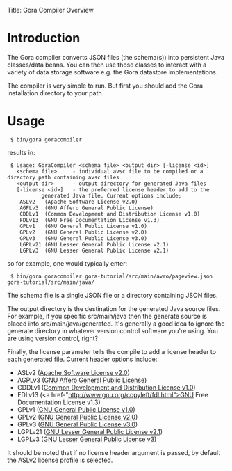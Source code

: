 Title: Gora Compiler Overview

# Introduction

The Gora compiler converts JSON files (the schema(s)) into persistent Java classes/data beans. 
You can then use those classes to interact with a variety of data storage software e.g. the Gora datastore implementations. 

The compiler is very simple to run. But first you should add the Gora installation directory to your path. 

# Usage

     $ bin/gora goracompiler

results in:

     $ Usage: GoraCompiler <schema file> <output dir> [-license <id>]
       <schema file>     - individual avsc file to be compiled or a directory path containing avsc files
       <output dir>      - output directory for generated Java files
       [-license <id>]   - the preferred license header to add to the
               generated Java file. Current options include; 
        ASLv2   (Apache Software License v2.0) 
        AGPLv3  (GNU Affero General Public License)
        CDDLv1  (Common Development and Distribution License v1.0)
        FDLv13  (GNU Free Documentation License v1.3)
        GPLv1   (GNU General Public License v1.0)
        GPLv2   (GNU General Public License v2.0)
        GPLv3   (GNU General Public License v3.0)
        LGPLv21 (GNU Lesser General Public License v2.1)
        LGPLv3  (GNU Lesser General Public License v2.1)

so for example, one would typically enter:

     $ bin/gora goracompiler gora-tutorial/src/main/avro/pageview.json gora-tutorial/src/main/java/


The schema file is a single JSON file or a directory containing JSON files. 

The output directory is the destination for the generated Java source files. For example, if you specific src/main/java then the 
generate source is placed into src/main/java/generated. It's generally a good idea to ignore the generate directory in whatever 
version control software you're using. You are using version control, right?

Finally, the license parameter tells the compile to add a license header to each generated file. Current header options include:

* ASLv2   (<a href="http://www.apache.org/licenses/LICENSE-2.0.html">Apache Software License v2.0</a>)
* AGPLv3  (<a href="http://www.gnu.org/licenses/agpl.html">GNU Affero General Public License</a>)
* CDDLv1  (<a href="http://opensource.org/licenses/CDDL-1.0">Common Development and Distribution License v1.0</a>)
* FDLv13  (<a href-"http://www.gnu.org/copyleft/fdl.html">GNU Free Documentation License v1.3</a>)
* GPLv1   (<a href="http://www.gnu.org/licenses/gpl-1.0.html">GNU General Public License v1.0</a>)
* GPLv2   (<a href="http://www.gnu.org/licenses/gpl-2.0.html">GNU General Public License v2.0</a>)
* GPLv3   (<a href="http://www.gnu.org/licenses/gpl-3.0.html">GNU General Public License v3.0</a>)
* LGPLv21 (<a href="http://www.gnu.org/licenses/lgpl-2.1.html">GNU Lesser General Public License v2.1</a>)
* LGPLv3  (<a href="http://www.gnu.org/licenses/lgpl-3.0.html">GNU Lesser General Public License v3</a>)

It should be noted that if no license header argument is passed, by default the ASLv2 license profile is selected.
